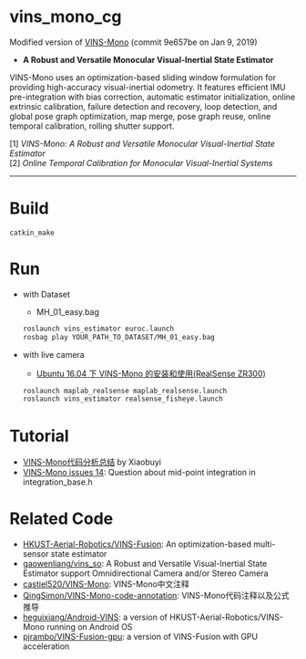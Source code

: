 # vins_mono_cg

Modified version of [VINS-Mono](https://github.com/HKUST-Aerial-Robotics/VINS-Mono) (commit 9e657be on Jan 9, 2019)

* **A Robust and Versatile Monocular Visual-Inertial State Estimator**

VINS-Mono uses an optimization-based sliding window formulation for providing high-accuracy visual-inertial odometry. It features efficient IMU pre-integration with bias correction, automatic estimator initialization, online extrinsic calibration, failure detection and recovery, loop detection, and global pose graph optimization, map merge, pose graph reuse, online temporal calibration, rolling shutter support.

[1] *VINS-Mono: A Robust and Versatile Monocular Visual-Inertial State Estimator*    
[2] *Online Temporal Calibration for Monocular Visual-Inertial Systems*

-----

# Build

```
catkin_make
```

# Run

* with Dataset

  - MH_01_easy.bag
  ```sh
  roslaunch vins_estimator euroc.launch
  rosbag play YOUR_PATH_TO_DATASET/MH_01_easy.bag
  ```

* with live camera

  - [Ubuntu 16.04 下 VINS-Mono 的安装和使用(RealSense ZR300)](https://blog.csdn.net/u011178262/article/details/88086952)
  ```sh
  roslaunch maplab_realsense maplab_realsense.launch
  roslaunch vins_estimator realsense_fisheye.launch
  ```
  

# Tutorial

* [VINS-Mono代码分析总结](https://www.zybuluo.com/Xiaobuyi/note/866099) by Xiaobuyi
* [VINS-Mono issues 14](https://github.com/HKUST-Aerial-Robotics/VINS-Mono/issues/14): Question about mid-point integration in integration_base.h


# Related Code

* [HKUST-Aerial-Robotics/VINS-Fusion](https://github.com/HKUST-Aerial-Robotics/VINS-Fusion): An optimization-based multi-sensor state estimator
* [gaowenliang/vins_so](https://github.com/gaowenliang/vins_so): A Robust and Versatile Visual-Inertial State Estimator support Omnidirectional Camera and/or Stereo Camera
* [castiel520/VINS-Mono](https://github.com/castiel520/VINS-Mono): VINS-Mono中文注释
* [QingSimon/VINS-Mono-code-annotation](https://github.com/QingSimon/VINS-Mono-code-annotation): VINS-Mono代码注释以及公式推导
* [heguixiang/Android-VINS](https://github.com/heguixiang/Android-VINS): a version of HKUST-Aerial-Robotics/VINS-Mono running on Android OS
* [pjrambo/VINS-Fusion-gpu](https://github.com/pjrambo/VINS-Fusion-gpu): a version of VINS-Fusion with GPU acceleration
